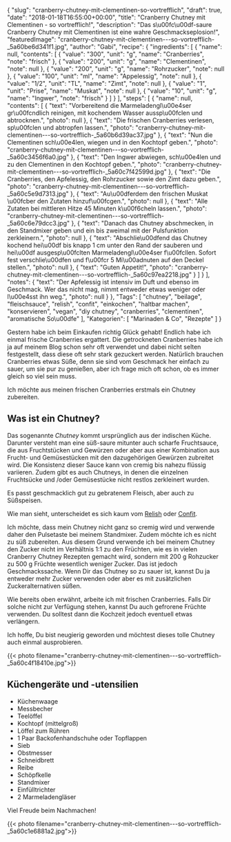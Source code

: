 {
    "slug": "cranberry-chutney-mit-clementinen-so-vortrefflich",
    "draft": true,
    "date": "2018-01-18T16:55:00+00:00",
    "title": "Cranberry Chutney mit Clementinen - so vortrefflich!",
    "description": "Das s\u00fc\u00df-saure Cranberry Chutney mit Clementinen ist eine wahre Geschmackseplosion!",
    "featuredImage": "cranberry-chutney-mit-clementinen---so-vortrefflich-_5a60be6d341f1.jpg",
    "author": "Gabi",
    "recipe": {
        "ingredients": [
            {
                "name": null,
                "contents": [
                    {
                        "value": "300",
                        "unit": "g",
                        "name": "Cranberries",
                        "note": "frisch"
                    },
                    {
                        "value": "200",
                        "unit": "g",
                        "name": "Clementinen",
                        "note": null
                    },
                    {
                        "value": "200",
                        "unit": "g",
                        "name": "Rohrzucker",
                        "note": null
                    },
                    {
                        "value": "100",
                        "unit": "ml",
                        "name": "Appelessig",
                        "note": null
                    },
                    {
                        "value": "1\/2",
                        "unit": "TL",
                        "name": "Zimt",
                        "note": null
                    },
                    {
                        "value": "1",
                        "unit": "Prise",
                        "name": "Muskat",
                        "note": null
                    },
                    {
                        "value": "10",
                        "unit": "g",
                        "name": "Ingwer",
                        "note": "frisch"
                    }
                ]
            }
        ],
        "steps": [
            {
                "name": null,
                "contents": [
                    {
                        "text": "Vorbereitend die Marmeladengl\u00e4ser gr\u00fcndlich reinigen, mit kochendem Wasser aussp\u00fclen und abtrocknen.",
                        "photo": null
                    },
                    {
                        "text": "Die frischen Cranberries verlesen, sp\u00fclen und abtropfen lassen.",
                        "photo": "cranberry-chutney-mit-clementinen---so-vortrefflich-_5a60b6d39ac37.jpg"
                    },
                    {
                        "text": "Nun die Clementinen sch\u00e4len, wiegen und in den Kochtopf geben.",
                        "photo": "cranberry-chutney-mit-clementinen---so-vortrefflich-_5a60c3456f6a0.jpg"
                    },
                    {
                        "text": "Den Ingwer abwiegen, sch\u00e4len und zu den Clementinen in den Kochtopf geben.",
                        "photo": "cranberry-chutney-mit-clementinen---so-vortrefflich-_5a60c7f42599d.jpg"
                    },
                    {
                        "text": "Die Cranberries, den Apfelessig, den Rohrzucker sowie den Zimt dazu geben.",
                        "photo": "cranberry-chutney-mit-clementinen---so-vortrefflich-_5a60c5e9d7313.jpg"
                    },
                    {
                        "text": "Au\u00dferdem den frischen Muskat \u00fcber den Zutaten hinzuf\u00fcgen.",
                        "photo": null
                    },
                    {
                        "text": "Alle Zutaten bei mittleren Hitze 45 Minuten k\u00f6cheln lassen.",
                        "photo": "cranberry-chutney-mit-clementinen---so-vortrefflich-_5a60c6e79dcc3.jpg"
                    },
                    {
                        "text": "Danach das Chutney abschmecken, in den Standmixer geben und ein bis zweimal mit der Pulsfunktion zerkleinern.",
                        "photo": null
                    },
                    {
                        "text": "Abschlie\u00dfend das Chutney kochend hei\u00df bis knapp 1 cm unter den Rand der sauberen und hei\u00df ausgesp\u00fclten Marmeladengl\u00e4ser f\u00fcllen. Sofort fest verschlie\u00dfen und f\u00fcr 5 Mi\u00adnuten auf den Deckel stellen.",
                        "photo": null
                    },
                    {
                        "text": "Guten Appetit!",
                        "photo": "cranberry-chutney-mit-clementinen---so-vortrefflich-_5a60c97ea2218.jpg"
                    }
                ]
            }
        ],
        "notes": {
            "text": "Der Apfelessig ist intensiv im Duft und ebenso im Geschmack. Wer das nicht mag, nimmt entweder etwas weniger oder l\u00e4sst ihn weg.",
            "photo": null
        }
    },
    "Tags": [
        "chutney",
        "beilage",
        "fleischsauce",
        "relish",
        "confit",
        "einkochen",
        "haltbar machen",
        "konservieren",
        "vegan",
        "diy chutney",
        "cranberries",
        "clementinen",
        "aromatische So\u00dfe"
    ],
    "Kategorien": [
        "Marinaden & Co",
        "Rezepte"
    ]
}

Gestern habe ich beim Einkaufen richtig Glück gehabt! Endlich habe ich einmal frische Cranberries ergattert. Die getrockneten Cranberries habe ich ja auf meinem Blog schon sehr oft verwendet und dabei nicht selten festgestellt, dass diese oft sehr stark gezuckert werden. Natürlich brauchen Cranberries etwas Süße, denn sie sind vom Geschmack her einfach zu sauer, um sie pur zu genießen, aber ich frage mich oft schon, ob es immer gleich so viel sein muss.

Ich möchte aus meinen frischen Cranberries  erstmals ein Chutney zubereiten.

## Was ist ein Chutney?

Das sogenannte *Chutney* kommt ursprünglich aus der indischen Küche. Darunter versteht man eine süß-saure mitunter auch scharfe Fruchtsauce, die aus Fruchtstücken und Gewürzen oder aber aus einer Kombination aus Frucht- und Gemüsestücken  mit den dazugehörigen Gewürzen zubreitet wird. Die Konsistenz dieser Sauce kann von cremig bis nahezu flüssig variieren. Zudem gibt es auch Chutneys, in denen die einzelnen Fruchtsücke und /oder Gemüsestücke nicht restlos zerkleinert wurden.

Es passt geschmacklich gut zu gebratenem Fleisch, aber auch zu Süßspeisen.

Wie man sieht, unterscheidet es sich kaum vom [Relish](https://kochfokus.de/artikel/mediterranes-relish/ "Relish") oder [Confit](https://kochfokus.de/artikel/koestliches-selbst-gemachtes-apfel-zwiebel-confit/ "Confit").

Ich möchte, dass mein Chutney nicht ganz so cremig wird und verwende daher den Pulsetaste bei meinem Standmixer. Zudem möchte ich es nicht zu süß zubereiten. Aus diesem Grund verwende ich bei meinem Chutney den Zucker nicht im Verhältnis 1:1 zu den Früchten, wie es in vielen Cranberry Chutney Rezepten gemacht wird, sondern mit 200 g Rohzucker zu 500 g Früchte wesentlich weniger Zucker. Das ist jedoch Geschmackssache. Wenn Dir das Chutney so zu sauer ist, kannst Du ja entweder mehr Zucker verwenden oder aber es mit zusätzlichen Zuckeralternativen süßen.

Wie bereits oben erwähnt, arbeite ich mit frischen Cranberries. Falls Dir solche nicht zur Verfügung stehen, kannst Du auch gefrorene Früchte verwenden. Du solltest dann die Kochzeit jedoch eventuell etwas verlängern.

Ich hoffe, Du bist neugierig geworden und möchtest  dieses tolle Chutney auch einmal ausprobieren.

{{< photo filename="cranberry-chutney-mit-clementinen---so-vortrefflich-_5a60c4f18410e.jpg">}}

## Küchengeräte und -utensilien

- Küchenwaage
- Messbecher
- Teelöffel
- Kochtopf (mittelgroß)
- Löffel zum Rühren
- 1 Paar Backofenhandschuhe oder Topflappen
- Sieb
- Obstmesser
- Schneidbrett
- Reibe
- Schöpfkelle
- Standmixer
- Einfülltrichter
- 2 Marmeladengläser

Viel Freude beim Nachmachen!

{{< photo filename="cranberry-chutney-mit-clementinen---so-vortrefflich-_5a60c1e6881a2.jpg">}}